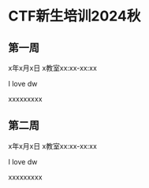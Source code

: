 # CTF新生培训2024秋

## 第一周

x年x月x日 x教室xx:xx-xx:xx

I love dw

xxxxxxxxx

## 第二周

x年x月x日 x教室xx:xx-xx:xx

I love dw

xxxxxxxxx

